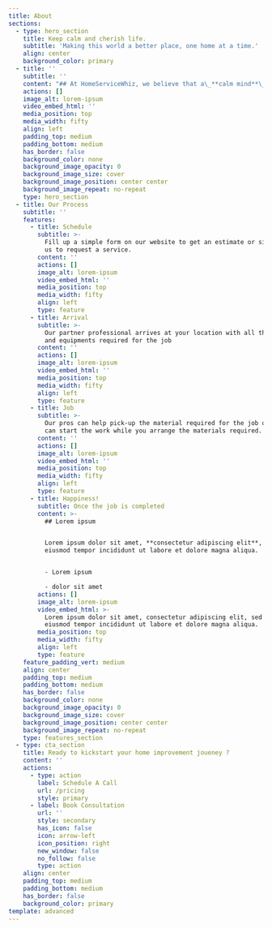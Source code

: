 ```yaml
---
title: About
sections:
  - type: hero_section
    title: Keep calm and cherish life.
    subtitle: 'Making this world a better place, one home at a time.'
    align: center
    background_color: primary
  - title: ''
    subtitle: ''
    content: "## At HomeServiceWhiz, we believe that a\_**calm mind**\_and\_**happy home**\_are the foundations of a\_peaceful\_and\_**just world**.\n\nWe are advancing our mission of\_**building a better world**\_for future generations by helping our patrons keep calm and *reduce unnecessary stress* associated with home improvement, maintenance, and restoration projects. And by *saving their time* so they can spend it cherishing life with people they **love.**\n"
    actions: []
    image_alt: lorem-ipsum
    video_embed_html: ''
    media_position: top
    media_width: fifty
    align: left
    padding_top: medium
    padding_bottom: medium
    has_border: false
    background_color: none
    background_image_opacity: 0
    background_image_size: cover
    background_image_position: center center
    background_image_repeat: no-repeat
    type: hero_section
  - title: Our Process
    subtitle: ''
    features:
      - title: Schedule
        subtitle: >-
          Fill up a simple form on our website to get an estimate or simply call
          us to request a service.
        content: ''
        actions: []
        image_alt: lorem-ipsum
        video_embed_html: ''
        media_position: top
        media_width: fifty
        align: left
        type: feature
      - title: Arrival
        subtitle: >-
          Our partner professional arrives at your location with all the tools
          and equipments required for the job
        content: ''
        actions: []
        image_alt: lorem-ipsum
        video_embed_html: ''
        media_position: top
        media_width: fifty
        align: left
        type: feature
      - title: Job
        subtitle: >-
          Our pros can help pick-up the material required for the job or they
          can start the work while you arrange the materials required.
        content: ''
        actions: []
        image_alt: lorem-ipsum
        video_embed_html: ''
        media_position: top
        media_width: fifty
        align: left
        type: feature
      - title: Happiness!
        subtitle: Once the job is completed
        content: >-
          ## Lorem ipsum


          Lorem ipsum dolor sit amet, **consectetur adipiscing elit**, sed do
          eiusmod tempor incididunt ut labore et dolore magna aliqua.


          - Lorem ipsum

          - dolor sit amet
        actions: []
        image_alt: lorem-ipsum
        video_embed_html: >-
          Lorem ipsum dolor sit amet, consectetur adipiscing elit, sed do
          eiusmod tempor incididunt ut labore et dolore magna aliqua.
        media_position: top
        media_width: fifty
        align: left
        type: feature
    feature_padding_vert: medium
    align: center
    padding_top: medium
    padding_bottom: medium
    has_border: false
    background_color: none
    background_image_opacity: 0
    background_image_size: cover
    background_image_position: center center
    background_image_repeat: no-repeat
    type: features_section
  - type: cta_section
    title: Ready to kickstart your home improvement joueney ?
    content: ''
    actions:
      - type: action
        label: Schedule A Call
        url: /pricing
        style: primary
      - label: Book Consultation
        url: ''
        style: secondary
        has_icon: false
        icon: arrow-left
        icon_position: right
        new_window: false
        no_follow: false
        type: action
    align: center
    padding_top: medium
    padding_bottom: medium
    has_border: false
    background_color: primary
template: advanced
---
```

